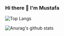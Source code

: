 ###                                                              Hi there 👋 I'm Mustafa

<!--
**mustafa-dal/mustafa-dal** is a ✨ _special_ ✨ repository because its `README.md` (this file) appears on your GitHub profile.

Here are some ideas to get you started:

#🌱 I’m currently learning Java Programming Language.
#🤔 I’m looking for help with ...
#💬 Don't ask me yet.
#📫 How to reach me: 1mustafa.dal@gmail.com
#📝 I regularly write articles on https://www.mertmekatronik.com/profil/mustafadal
-->
![Top Langs](https://github-readme-stats.vercel.app/api/top-langs/?username=mustafa-dal&theme=algolia&layout=compact&langs_count=8)

![Anurag's github stats](https://github-readme-stats.vercel.app/api?username=mustafa-dal&theme=algolia&show_icons=true)


